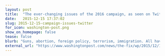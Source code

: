 ```yaml
---
layout: post
title:  "The ever-changing issues of the 2016 campaign, as seen on Twitter"
date:   2015-12-15 17:37:02
slug: 2015-12-15-campaign-issues-twitter
for_icon: washington-post.png
show_on_homepage: false
tease: false
blurb: "Guns, abortion, foreign policy, terrorism, immigration. All have had their moments."
external_url: "https://www.washingtonpost.com/news/the-fix/wp/2015/12/15/the-ever-changing-issues-of-the-2016-campaign-visualized-by-twitter/"
---
```


